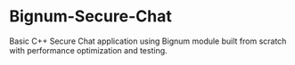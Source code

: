 # Bignum-Secure-Chat

Basic C++ Secure Chat application using Bignum module built from scratch with performance optimization and testing. 
